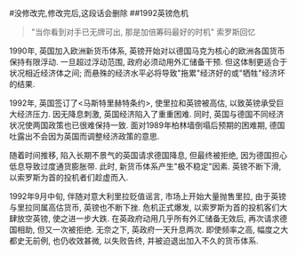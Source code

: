 #没修改完,修改完后,这段话会删除
##1992英镑危机
>"当你看到对手已无牌可出, 那是加倍筹码最好的时机"
索罗斯回忆

1990年, 英国加入欧洲新货币体系, 英镑开始对以德国马克为核心的欧洲各国货币保持有限浮动. 一旦超过浮动范围, 政府必须动用外汇储备干预. 
但这体制更适合于状况相近经济体之间; 而悬殊的经济水平必将导致"拖累"经济好的或"牺牲"经济坏的结果.

1992年, 英国签订了<马斯特里赫特条约>, 使里拉和英镑被高估, 以致英镑承受巨大经济压力.
因无降息刺激, 英国经济陷入了重重困难. 同时, 英国与德国不同经济状况使两国政策也已很难保持一致. 
面对1989年柏林墙倒塌后预期的困难期, 德国吐露出不会因为英国而调整经济政策的意思.

随着时间推移, 陷入长期不景气的英国请求德国降息, 但最终被拒绝, 因为德国担心低息导致过度通货膨胀带.
此时, 新货币体系产生"极不稳定"因素. 英镑不断下滑, 以索罗斯为首的投机者们趁虚而入.

1992年9月中旬, 伴随对意大利里拉贬值谣言, 市场上开始大量抛售里拉, 由于英镑与里拉同属高估货币, 英镑也不断下挫.
危机正式爆发, 以索罗斯为首的投机客们大肆放空英镑, 使之进一步大跌.
在英政府动用几乎所有外汇储备无效后, 再次请求德国相助, 但又一次被拒绝.
无奈之下, 英政府一天升息两次. 即使频率之高, 幅度之大都史无前例, 也仍收效甚微, 以失败告终, 并被迫退出加入不久的货币体系.
